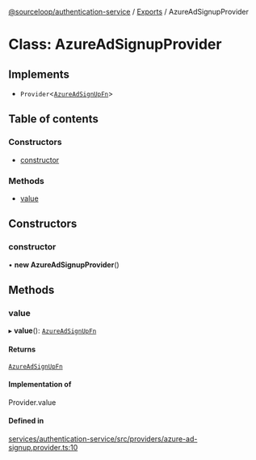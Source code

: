 [@sourceloop/authentication-service](../README.md) / [Exports](../modules.md) / AzureAdSignupProvider

# Class: AzureAdSignupProvider

## Implements

- `Provider`<[`AzureAdSignUpFn`](../interfaces/AzureAdSignUpFn.md)\>

## Table of contents

### Constructors

- [constructor](AzureAdSignupProvider.md#constructor)

### Methods

- [value](AzureAdSignupProvider.md#value)

## Constructors

### constructor

• **new AzureAdSignupProvider**()

## Methods

### value

▸ **value**(): [`AzureAdSignUpFn`](../interfaces/AzureAdSignUpFn.md)

#### Returns

[`AzureAdSignUpFn`](../interfaces/AzureAdSignUpFn.md)

#### Implementation of

Provider.value

#### Defined in

[services/authentication-service/src/providers/azure-ad-signup.provider.ts:10](https://github.com/sourcefuse/loopback4-microservice-catalog/blob/6c16af104/services/authentication-service/src/providers/azure-ad-signup.provider.ts#L10)
